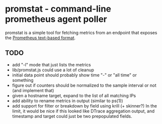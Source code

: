 # promstat - command-line prometheus agent poller

promstat is a simple tool for fetching metrics from an endpoint that exposes the
[Prometheus text-based
format](https://prometheus.io/docs/instrumenting/exposition_formats/).

## TODO

- add "-l" mode that just lists the metrics
- lib/promstat.js could use a lot of cleanup
- initial data point should probably show time "-" or "all time" or something
- figure out if counters should be normalized to the sample interval or not
  (and implement that)
- given a hostname target, expand to the list of all matching IPs
- add ability to rename metrics in output (similar to ps(1))
- add support for filter or breakdown by field using krill (+ skinner?)
  In the limit, it would be nice if this looked like DTrace aggregation output,
  and timestamp and target could just be two prepopulated fields.
